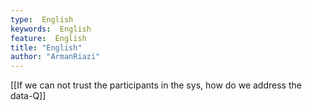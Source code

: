 ```yaml
---
type:  English
keywords:  English
feature:  English
title: "English"
author: "ArmanRiazi"
---
```



[[If we can not trust the participants in the sys, how do we address the data-Q]]
